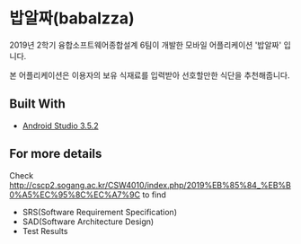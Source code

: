 # 밥알짜(babalzza)

2019년 2학기 융합소프트웨어종합설계 6팀이 개발한 모바일 어플리케이션 '밥알짜' 입니다.
 
본 어플리케이션은 이용자의 보유 식재료를 입력받아 선호할만한 식단을 추천해줍니다.

## Built With

* [Android Studio 3.5.2](https://developer.android.com/)

## For more details

Check http://cscp2.sogang.ac.kr/CSW4010/index.php/2019%EB%85%84_%EB%B0%A5%EC%95%8C%EC%A7%9C to find 
* SRS(Software Requirement Specification)
* SAD(Software Architecture Design)
* Test Results 
